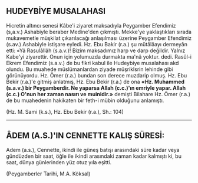 ## HUDEYBİYE MUSALAHASI

Hicretin altıncı senesi Kâbe'i ziyaret mak­sadıyla Peygamber Efendimiz (s,a.v.) Ashabiyle beraber Medine'den çıkmıştı. Mekke'ye yaklaş­tıkları sırada mukavemetle müşkilat çıkarılaca­ğı anlaşılması üzerine Peygamber Efendimiz (s.av.) Ashabiyle istişare eyledi. Hz. Ebu Bakir (r.a.) şu mütâlâayı dermeyân etti: «Yâ Rasulâllâh (s.a.v.)! Bizim maksadımız harp ve darp de­ğildir. Yalnız Kabe'yi ziyarettir. Onun için yo­lumuzda durmakta ma'nâ yoktur. dedi. Rasûl-i Ekrem Efendimiz (s.a.v.) de bu fikri kabul ile Hudeybiye musalahası akd olundu. Bu muahe­de müslümanlardan ziyade müşriklsrin lehinde gibi görünüyordu. Hz. Ömer (r.a.) bundan son derece muzdarip olmuş. Hz. Ebu Bekir (r.a.)'e gitmiş anlatmış, Hz. Ebu Bekir (r.a.) de ona **«Hz. Muhammed (s.a.v.) bir Peygamberdir. Ne yapar­sa Allah (c.c.)'ın emriyle yapar. Allah (c.c.) O'nun her zaman nasırı ve muinidir.»** demişti Bi­lahare Hz. Ömer (r.a.) de bu muahedenin haki­katen bir feth-i mübin olduğunu anlamıştı.

(Hz. M. Sami (k.s.), Hz. Ebu Bekir (r.a.), Sh.: 104)

<hr>

## ÂDEM (A.S.)'IN CENNETTE KALIŞ SÜRESİ:

Adem (a.s.), Cennette, ikindi ile güneş ba­tışı arasındaki süre kadar veya gündüzden bir saat, öğle ile ikindi arasındaki zaman kadar kal­mıştı ki, bu saat, dünya günlerinden yüz otuz yıla eşitti.

(Peygamberler Tarihi, M.A. Köksal)
